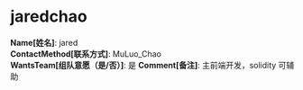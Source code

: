 # jaredchao

**Name[姓名]**: jared  
**ContactMethod[联系方式]**: MuLuo_Chao  
**WantsTeam[组队意愿（是/否）]**: 是
**Comment[备注]**: 主前端开发，solidity 可辅助  
